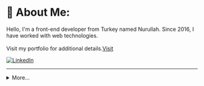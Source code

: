 # 💫 About Me:
Hello, I'm a front-end developer from Turkey named Nurullah. Since 2016, I have worked with web technologies.<br><br>Visit my portfolio for additional details.[Visit](https://nurullahnergiz.com)

[![LinkedIn](https://img.shields.io/badge/LinkedIn-%230077B5.svg?logo=linkedin&logoColor=white)](https://linkedin.com/in/nurullah-nergiz) 

---
<details>
  <summary>More...</summary>
<img src="https://github-readme-streak-stats.herokuapp.com/?user=Nurullah-Nergiz&theme=dark&hide_border=true">
<br>
<img src="https://github-readme-stats.vercel.app/api/top-langs/?username=Nurullah-nergiz&theme=dark&hide_border=true&include_all_commits=true&count_private=true&layout=compact">


[![](https://visitcount.itsvg.in/api?id=Nurullah-Nergiz&icon=0&color=0)](https://visitcount.itsvg.in)
</details>
